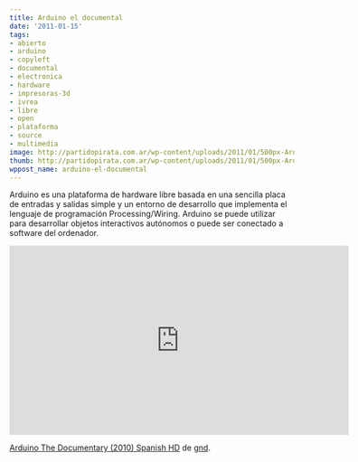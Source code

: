 ```yaml
---
title: Arduino el documental
date: '2011-01-15'
tags:
- abierto
- arduino
- copyleft
- documental
- electronica
- hardware
- impresoras-3d
- ivrea
- libre
- open
- plataforma
- source
- multimedia
image: http://partidopirata.com.ar/wp-content/uploads/2011/01/500px-Arduino-logo.svg_-300x300.png
thumb: http://partidopirata.com.ar/wp-content/uploads/2011/01/500px-Arduino-logo.svg_-300x300.png
wppost_name: arduino-el-documental
---
```


Arduino es una plataforma de hardware libre basada en una sencilla placa de entradas y salidas simple y un entorno de desarrollo que implementa el lenguaje de programación Processing/Wiring. Arduino se puede utilizar para desarrollar objetos interactivos autónomos o puede ser conectado a software del ordenador.

<iframe src="http://player.vimeo.com/video/18390711?title=0&amp;byline=0&amp;portrait=0" width="600" height="335" frameborder="0"></iframe><p><a href="http://vimeo.com/18390711">Arduino The Documentary (2010) Spanish HD</a> de <a href="http://vimeo.com/gnd">gnd</a>.</p>

